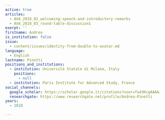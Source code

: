 ```yaml
---
active: true
articles:
  - AVA_2018_02_welcoming-speech-and-introductory-remarks
  - AVA_2018_03_round-table-discussion1
exerpt: ''
firstname: Andrea
is_institution: false
issue:
  - content/issues/identity-from-double-to-avatar.md
language:
  - English
lastname: Pinotti
positions_and_institutions:
  - institution: Università Statale di Milano, Italy
    positions:
      - null
  - institution: Paris Institute for Advanced Study, France
social_channels:
  google_scholar: https://scholar.google.it/citations?user=fa43KcgAAAAJ&hl=it
  researchgate: https://www.researchgate.net/profile/Andrea-Pinotti
years:
  - 2018

---
```


